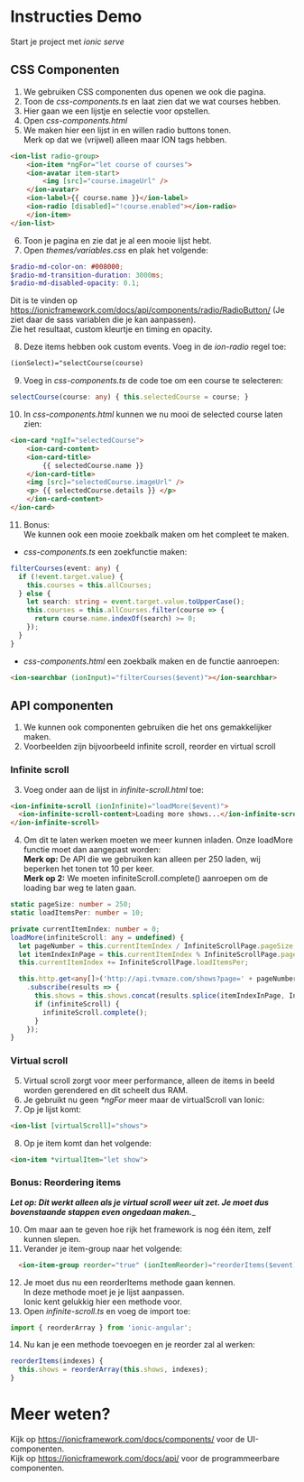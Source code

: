 # Instructies Demo
Start je project met _ionic serve_

## CSS Componenten
1. We gebruiken CSS componenten dus openen we ook die pagina.
2. Toon de _css-components.ts_ en laat zien dat we wat courses hebben.
3. Hier gaan we een lijstje en selectie voor opstellen.
4. Open _css-components.html_
5. We maken hier een lijst in en willen radio buttons tonen.  
   Merk op dat we (vrijwel) alleen maar ION tags hebben.
```html
<ion-list radio-group>
	<ion-item *ngFor="let course of courses">
	<ion-avatar item-start>
		<img [src]="course.imageUrl" />
	</ion-avatar>
	<ion-label>{{ course.name }}</ion-label>
	<ion-radio [disabled]="!course.enabled"></ion-radio>
	</ion-item>
</ion-list>
```
6. Toon je pagina en zie dat je al een mooie lijst hebt.
7. Open _themes/variables.css_ en plak het volgende:  
```scss
$radio-md-color-on: #008000;
$radio-md-transition-duration: 3000ms;
$radio-md-disabled-opacity: 0.1;
```
   Dit is te vinden op https://ionicframework.com/docs/api/components/radio/RadioButton/ (Je ziet daar de sass variablen die je kan aanpassen).  
   Zie het resultaat, custom kleurtje en timing en opacity.

8. Deze items hebben ook custom events. Voeg in de _ion-radio_ regel toe: 
```html
(ionSelect)="selectCourse(course)
```
9. Voeg in _css-components.ts_ de code toe om een course te selecteren:
```typescript
selectCourse(course: any) { this.selectedCourse = course; }
```
10. In _css-components.html_ kunnen we nu mooi de selected course laten zien:
```html
<ion-card *ngIf="selectedCourse">
	<ion-card-content>
	<ion-card-title>
		{{ selectedCourse.name }}
	</ion-card-title>
	<img [src]="selectedCourse.imageUrl" />
	<p> {{ selectedCourse.details }} </p>
	</ion-card-content>
</ion-card>
```
11. Bonus:  
    We kunnen ook een mooie zoekbalk maken om het compleet te maken.
- _css-components.ts_ een zoekfunctie maken:
```typescript
filterCourses(event: any) {
  if (!event.target.value) {
    this.courses = this.allCourses;
  } else {
    let search: string = event.target.value.toUpperCase();
    this.courses = this.allCourses.filter(course => {
      return course.name.indexOf(search) >= 0;
    });
  }
}
```
- _css-components.html_ een zoekbalk maken en de functie aanroepen:
```html
<ion-searchbar (ionInput)="filterCourses($event)"></ion-searchbar>
```

## API componenten
1. We kunnen ook componenten gebruiken die het ons gemakkelijker maken.
2. Voorbeelden zijn bijvoorbeeld infinite scroll, reorder en virtual scroll

### Infinite scroll
3. Voeg onder aan de lijst in _infinite-scroll.html_ toe:
```html
<ion-infinite-scroll (ionInfinite)="loadMore($event)">
  <ion-infinite-scroll-content>Loading more shows...</ion-infinite-scroll-content>
</ion-infinite-scroll>
```
4. Om dit te laten werken moeten we meer kunnen inladen. Onze loadMore functie moet dan aangepast worden:  
   **Merk op:** De API die we gebruiken kan alleen per 250 laden, wij beperken het tonen tot 10 per keer.  
   **Merk op 2:** We moeten infiniteScroll.complete() aanroepen om de loading bar weg te laten gaan.
```typescript
static pageSize: number = 250;
static loadItemsPer: number = 10;

private currentItemIndex: number = 0;
loadMore(infiniteScroll: any = undefined) {
  let pageNumber = this.currentItemIndex / InfiniteScrollPage.pageSize;
  let itemIndexInPage = this.currentItemIndex % InfiniteScrollPage.pageSize;
  this.currentItemIndex += InfiniteScrollPage.loadItemsPer;

  this.http.get<any[]>('http://api.tvmaze.com/shows?page=' + pageNumber)
    .subscribe(results => {
      this.shows = this.shows.concat(results.splice(itemIndexInPage, InfiniteScrollPage.loadItemsPer));
      if (infiniteScroll) {
        infiniteScroll.complete();
      }
    });
}
```

### Virtual scroll
5. Virtual scroll zorgt voor meer performance, alleen de items in beeld worden gerendered en dit scheelt dus RAM.
6. Je gebruikt nu geen _*ngFor_ meer maar de virtualScroll van Ionic:
7. Op je lijst komt:
```html
<ion-list [virtualScroll]="shows">
```
8. Op je item komt dan het volgende:
```html
<ion-item *virtualItem="let show">
```

### Bonus: Reordering items
_**Let op: Dit werkt alleen als je virtual scroll weer uit zet. Je moet dus bovenstaande stappen even ongedaan maken.**__

10. Om maar aan te geven hoe rijk het framework is nog één item, zelf kunnen slepen.
11. Verander je item-group naar het volgende:
```html
  <ion-item-group reorder="true" (ionItemReorder)="reorderItems($event)">
```
12. Je moet dus nu een reorderItems methode gaan kennen.  
    In deze methode moet je je lijst aanpassen.  
    Ionic kent gelukkig hier een methode voor.
13. Open _infinite-scroll.ts_ en voeg de import toe:
```typescript
import { reorderArray } from 'ionic-angular';
```
14. Nu kan je een methode toevoegen en je reorder zal al werken:
```typescript
reorderItems(indexes) {
  this.shows = reorderArray(this.shows, indexes);
}
```

# Meer weten?
Kijk op https://ionicframework.com/docs/components/ voor de UI-componenten.  
Kijk op https://ionicframework.com/docs/api/ voor de programmeerbare componenten.
